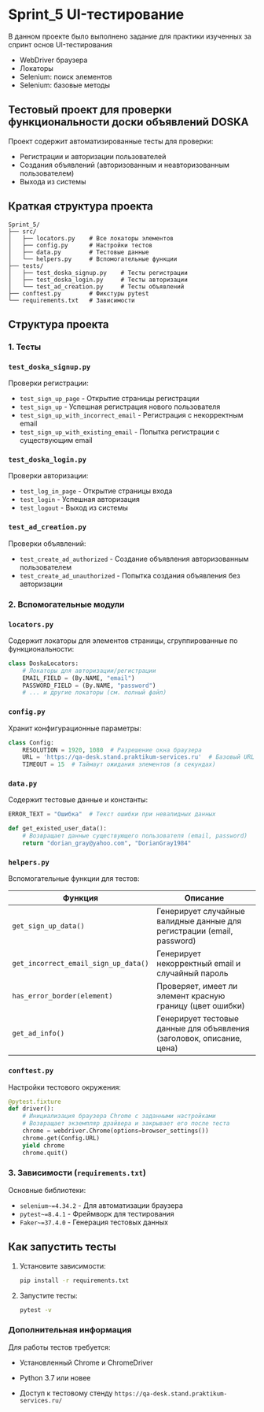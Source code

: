 # Sprint_5 UI-тестирование 

В данном проекте было выполнено задание для практики изученных за спринт основ UI-тестирования

* WebDriver браузера
* Локаторы
* Selenium: поиск элементов
* Selenium: базовые методы


## Тестовый проект для проверки функциональности доски объявлений DOSKA

Проект содержит автоматизированные тесты для проверки:
- Регистрации и авторизации пользователей
- Создания объявлений (авторизованным и неавторизованным пользователем)
- Выхода из системы

## Краткая структура проекта

```
Sprint_5/
├── src/
│   ├── locators.py    # Все локаторы элементов
│   ├── config.py      # Настройки тестов
│   ├── data.py        # Тестовые данные
│   └── helpers.py     # Вспомогательные функции
├── tests/
│   ├── test_doska_signup.py    # Тесты регистрации
│   ├── test_doska_login.py     # Тесты авторизации
│   └── test_ad_creation.py     # Тесты объявлений
├── conftest.py        # Фикстуры pytest
└── requirements.txt   # Зависимости
```

## Структура проекта

### 1. Тесты

### `test_doska_signup.py`
Проверки регистрации:
- `test_sign_up_page` - Открытие страницы регистрации
- `test_sign_up` - Успешная регистрация нового пользователя
- `test_sign_up_with_incorrect_email` - Регистрация с некорректным email
- `test_sign_up_with_existing_email` - Попытка регистрации с существующим email

### `test_doska_login.py`
Проверки авторизации:
- `test_log_in_page` - Открытие страницы входа
- `test_login` - Успешная авторизация
- `test_logout` - Выход из системы

### `test_ad_creation.py`
Проверки объявлений:
- `test_create_ad_authorized` - Создание объявления авторизованным пользователем
- `test_create_ad_unauthorized` - Попытка создания объявления без авторизации

### 2. Вспомогательные модули

### `locators.py`
Содержит локаторы для элементов страницы, сгруппированные по функциональности:

```python
class DoskaLocators:
    # Локаторы для авторизации/регистрации
    EMAIL_FIELD = (By.NAME, "email")
    PASSWORD_FIELD = (By.NAME, "password")
    # ... и другие локаторы (см. полный файл)
```

### `config.py`
Хранит конфигурационные параметры:

```python
class Config:
    RESOLUTION = 1920, 1080  # Разрешение окна браузера
    URL = 'https://qa-desk.stand.praktikum-services.ru'  # Базовый URL тестового стенда
    TIMEOUT = 15  # Таймаут ожидания элементов (в секундах)
```
### `data.py`
Содержит тестовые данные и константы:

```python
ERROR_TEXT = "Ошибка"  # Текст ошибки при невалидных данных

def get_existed_user_data():
    # Возвращает данные существующего пользователя (email, password)
    return "dorian_gray@yahoo.com", "DorianGray1984"
```

### `helpers.py`
Вспомогательные функции для тестов:

| Функция                          | Описание                                                                 |
|----------------------------------|--------------------------------------------------------------------------|
| `get_sign_up_data()`             | Генерирует случайные валидные данные для регистрации (email, password)  |
| `get_incorrect_email_sign_up_data()` | Генерирует некорректный email и случайный пароль                      |
| `has_error_border(element)`      | Проверяет, имеет ли элемент красную границу (цвет ошибки)               |
| `get_ad_info()`                  | Генерирует тестовые данные для объявления (заголовок, описание, цена)   |

### `conftest.py`
Настройки тестового окружения:

```python
@pytest.fixture
def driver():
    # Инициализация браузера Chrome с заданными настройками
    # Возвращает экземпляр драйвера и закрывает его после теста
    chrome = webdriver.Chrome(options=browser_settings())
    chrome.get(Config.URL)
    yield chrome
    chrome.quit()
```

### 3. Зависимости (`requirements.txt`)

Основные библиотеки:
- `selenium~=4.34.2` - Для автоматизации браузера
- `pytest~=8.4.1` - Фреймворк для тестирования
- `Faker~=37.4.0` - Генерация тестовых данных

## Как запустить тесты

1. Установите зависимости:
   ```bash
   pip install -r requirements.txt
    ```
2. Запустите тесты:
    ```bash
   pytest -v
   ```
   
### Дополнительная информация
Для работы тестов требуется:

- Установленный Chrome и ChromeDriver

- Python 3.7 или новее

- Доступ к тестовому стенду `https://qa-desk.stand.praktikum-services.ru/`


